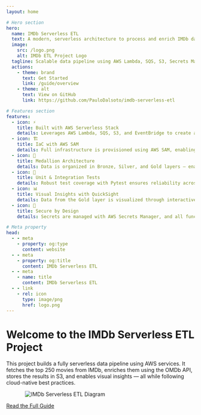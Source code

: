 ```yaml
---
layout: home

# Hero section
hero:
  name: IMDb Serverless ETL
  text: A modern, serverless architecture to process and enrich IMDb data on AWS.
  image:
    src: /logo.png
    alt: IMDb ETL Project Logo
  tagline: Scalable data pipeline using AWS Lambda, SQS, S3, Secrets Manager and more.
  actions:
    - theme: brand
      text: Get Started
      link: /guide/overview
    - theme: alt
      text: View on GitHub
      link: https://github.com/PauloDalsoto/imdb-serverless-etl

# Features section
features:
  - icon: ⚡️
    title: Built with AWS Serverless Stack
    details: Leverages AWS Lambda, SQS, S3, and EventBridge to create a scalable and cost-efficient pipeline.
  - icon: 🏗️
    title: IaC with AWS SAM
    details: Full infrastructure is provisioned using AWS SAM, enabling repeatable, version-controlled deployments.
  - icon: 🏅
    title: Medallion Architecture
    details: Data is organized in Bronze, Silver, and Gold layers — enabling progressive refinement and analytics readiness.
  - icon: 🧪
    title: Unit & Integration Tests
    details: Robust test coverage with Pytest ensures reliability across core functions and infrastructure boundaries.
  - icon: 📊
    title: Visual Insights with QuickSight
    details: Data from the Gold layer is visualized through interactive dashboards using Amazon QuickSight.
  - icon: 🔐
    title: Secure by Design
    details: Secrets are managed with AWS Secrets Manager, and all functions include retry logic and detailed logging.

# Meta property
head:
  - - meta
    - property: og:type
      content: website
  - - meta
    - property: og:title
      content: IMDb Serverless ETL
  - - meta
    - name: title
      content: IMDb Serverless ETL
  - - link
    - rel: icon
      type: image/png
      href: logo.png
---
```


<!-- Custom home layout -->
<div class="custom-layout">
  <h1> Welcome to the IMDb Serverless ETL Project</h1>
  <p>This project builds a fully serverless data pipeline using AWS services. It fetches the top 250 movies from IMDb, enriches them using the OMDb API, stores the results in S3, and enables visual insights — all while following cloud-native best practices.</p>
  <img src="/images/final_arch.png" alt="IMDb Serverless ETL Diagram" style="max-width: 80%; height: auto; display: block; margin: 1px auto;">

  <a href="/imdb-serverless-etl-docs/guide/overview" class="btn">Read the Full Guide</a>
</div>
